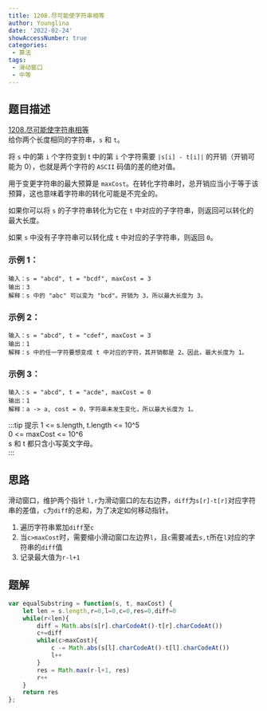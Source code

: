 ```yaml
---
title: 1208.尽可能使字符串相等
author: Younglina
date: '2022-02-24'
showAccessNumber: true
categories:
 - 算法
tags:
 - 滑动窗口
 - 中等
---
```


## 题目描述
[1208.尽可能使字符串相等](https://leetcode-cn.com/problems/get-equal-substrings-within-budget/)  
给你两个长度相同的字符串，`s` 和 `t`。

将 `s` 中的第 `i` 个字符变到 t 中的第 `i` 个字符需要 `|s[i] - t[i]|` 的开销（开销可能为 0），也就是两个字符的 `ASCII` 码值的差的绝对值。

用于变更字符串的最大预算是 `maxCost`。在转化字符串时，总开销应当小于等于该预算，这也意味着字符串的转化可能是不完全的。

如果你可以将 `s` 的子字符串转化为它在 `t` 中对应的子字符串，则返回可以转化的最大长度。

如果 `s` 中没有子字符串可以转化成 `t` 中对应的子字符串，则返回 `0`。

### 示例 1：
```
输入：s = "abcd", t = "bcdf", maxCost = 3  
输出：3  
解释：s 中的 "abc" 可以变为 "bcd"。开销为 3，所以最大长度为 3。  
```

### 示例 2：
```
输入：s = "abcd", t = "cdef", maxCost = 3  
输出：1  
解释：s 中的任一字符要想变成 t 中对应的字符，其开销都是 2。因此，最大长度为 1。  
```

### 示例 3：
```
输入：s = "abcd", t = "acde", maxCost = 0  
输出：1  
解释：a -> a, cost = 0，字符串未发生变化，所以最大长度为 1。  
```

:::tip 提示
1 <= s.length, t.length <= 10^5  
0 <= maxCost <= 10^6  
s 和 t 都只含小写英文字母。  
:::

## 思路
滑动窗口，维护两个指针 `l,r`为滑动窗口的左右边界，`diff`为`s[r]-t[r]`对应字符串的差值，`c`为`diff`的总和，为了决定如何移动指针。
1. 遍历字符串累加`diff`至`c`
2. 当`c>maxCost`时，需要缩小滑动窗口左边界`l`，且`c`需要减去`s,t`所在`l`对应的字符串的`diff`值
3. 记录最大值为`r-l+1`

## 题解
```javascript
var equalSubstring = function(s, t, maxCost) {
    let len = s.length,r=0,l=0,c=0,res=0,diff=0
    while(r<len){
        diff = Math.abs(s[r].charCodeAt()-t[r].charCodeAt())
        c+=diff
        while(c>maxCost){
            c -= Math.abs(s[l].charCodeAt()-t[l].charCodeAt())
            l++
        }
        res = Math.max(r-l+1, res)
        r++
    }   
    return res
};
```